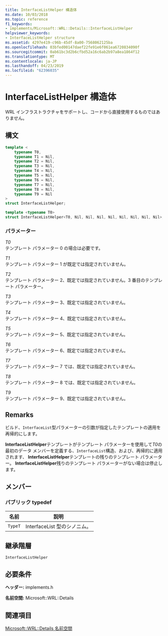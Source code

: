 ```yaml
---
title: InterfaceListHelper 構造体
ms.date: 10/03/2018
ms.topic: reference
f1_keywords:
- implements/Microsoft::WRL::Details::InterfaceListHelper
helpviewer_keywords:
- InterfaceListHelper structure
ms.assetid: 4297e419-c96b-45df-8a00-7568062125ba
ms.openlocfilehash: 03bfed00147daef22fe91e6f061ea6720834090f
ms.sourcegitcommit: 0ab61bc3d2b6cfbd52a16c6ab2b97a8ea1864f12
ms.translationtype: MT
ms.contentlocale: ja-JP
ms.lasthandoff: 04/23/2019
ms.locfileid: "62396035"
---
```

# <a name="interfacelisthelper-structure"></a>InterfaceListHelper 構造体

WRL インフラストラクチャをサポートし、コードから直接使用するものではありません。

## <a name="syntax"></a>構文

```cpp
template <
    typename T0,
    typename T1 = Nil,
    typename T2 = Nil,
    typename T3 = Nil,
    typename T4 = Nil,
    typename T5 = Nil,
    typename T6 = Nil,
    typename T7 = Nil,
    typename T8 = Nil,
    typename T9 = Nil
>
struct InterfaceListHelper;

template <typename T0>
struct InterfaceListHelper<T0, Nil, Nil, Nil, Nil, Nil, Nil, Nil, Nil>;
```

### <a name="parameters"></a>パラメーター

*T0*<br/>
テンプレート パラメーター 0 の場合は必要です。

*T1*<br/>
テンプレート パラメーター 1 が既定では指定されていません。

*T2*<br/>
テンプレート パラメーター 2、既定では指定されていません。3 番目のテンプレート パラメーター。

*T3*<br/>
テンプレート パラメーター 3、既定では指定されていません。

*T4*<br/>
テンプレート パラメーター 4、既定では指定されていません。

*T5*<br/>
テンプレート パラメーター 5、既定では指定されていません。

*T6*<br/>
テンプレート パラメーター 6、既定では指定されていません。

*T7*<br/>
テンプレート パラメーター 7 では、既定では指定されていません。

*T8*<br/>
テンプレート パラメーター 8 では、既定では指定されていません。

*T9*<br/>
テンプレート パラメーター 9、既定では指定されていません。

## <a name="remarks"></a>Remarks

ビルド、`InterfaceList`型パラメーターの引数が指定したテンプレートの適用を再帰的にします。

**InterfaceListHelper**テンプレートがテンプレート パラメーターを使用して*T0*の最初のデータ メンバーを定義する、`InterfaceList`構造、および、再帰的に適用されます、 **InterfaceListHelper**テンプレートの残りのテンプレート パラメーター。 **InterfaceListHelper**残りのテンプレート パラメーターがない場合は停止します。

## <a name="members"></a>メンバー

### <a name="public-typedefs"></a>パブリック typedef

|名前|説明|
|----------|-----------------|
|`TypeT`|InterfaceList 型のシノニム。|

## <a name="inheritance-hierarchy"></a>継承階層

`InterfaceListHelper`

## <a name="requirements"></a>必要条件

**ヘッダー:** implements.h

**名前空間:** Microsoft::WRL::Details

## <a name="see-also"></a>関連項目

[Microsoft::WRL::Details 名前空間](microsoft-wrl-details-namespace.md)